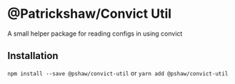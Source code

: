 # @Patrickshaw/Convict Util

A small helper package for reading configs in using convict

## Installation

`npm install --save @pshaw/convict-util`
or
`yarn add @pshaw/convict-util`

